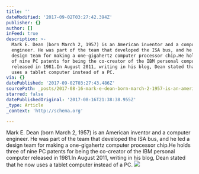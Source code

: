 ```yaml
---
title: ''
dateModified: '2017-09-02T03:27:42.394Z'
publisher: {}
author: []
inFeed: true
description: >-
  Mark E. Dean (born March 2, 1957) is an American inventor and a computer
  engineer. He was part of the team that developed the ISA bus, and he led a
  design team for making a one-gigahertz computer processor chip.He holds three
  of nine PC patents for being the co-creator of the IBM personal computer
  released in 1981.In August 2011, writing in his blog, Dean stated that he now
  uses a tablet computer instead of a PC.
via: {}
datePublished: '2017-09-02T03:27:43.486Z'
sourcePath: _posts/2017-08-16-mark-e-dean-born-march-2-1957-is-an-american-inventor-an.md
starred: false
datePublishedOriginal: '2017-08-16T21:38:38.955Z'
_type: Article
_context: 'http://schema.org'

---
```

Mark E. Dean (born March 2, 1957) is an American inventor and a computer engineer. He was part of the team that developed the ISA bus, and he led a design team for making a one-gigahertz computer processor chip.He holds three of nine PC patents for being the co-creator of the IBM personal computer released in 1981.In August 2011, writing in his blog, Dean stated that he now uses a tablet computer instead of a PC.
![](https://the-grid-user-content.s3-us-west-2.amazonaws.com/e5837509-5754-4963-8c55-90c1344c6eab.jpg)